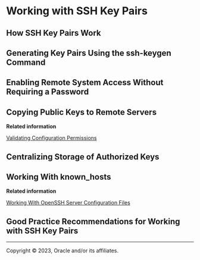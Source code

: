 # Working with SSH Key Pairs

## How SSH Key Pairs Work

## Generating Key Pairs Using the ssh-keygen Command

## Enabling Remote System Access Without Requiring a Password

## Copying Public Keys to Remote Servers

**Related information**  


[Validating Configuration Permissions](openssh-ConfigureOpenSSHClient.md#)

## Centralizing Storage of Authorized Keys

## Working With known\_hosts

**Related information**  


[Working With OpenSSH Server Configuration Files](openssh-ConfiguringOpenSSHServer.md#)

## Good Practice Recommendations for Working with SSH Key Pairs

---

Copyright © 2023, Oracle and/or its affiliates.

